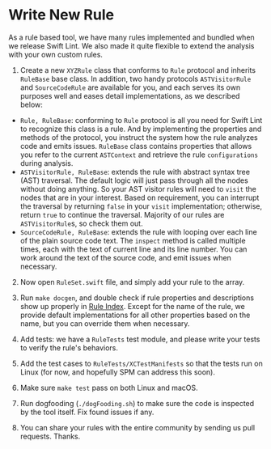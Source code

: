 # Write New Rule

As a rule based tool, we have many rules implemented and bundled when we release Swift Lint. We also made it quite flexible to extend the analysis with your own custom rules.

1. Create a new `XYZRule` class that conforms to `Rule` protocol and inherits `RuleBase` base class. In addition, two handy protocols `ASTVisitorRule` and `SourceCodeRule` are available for you, and each serves its own purposes well and eases detail implementations, as we described below:

  - `Rule, RuleBase`: conforming to `Rule` protocol is all you need for Swift Lint to recognize this class is a rule. And by implementing the properties and methods of the protocol, you instruct the system how the rule analyzes code and emits issues. `RuleBase` class contains properties that allows you refer to the current `ASTContext` and retrieve the rule `configurations` during analysis.
  - `ASTVisitorRule, RuleBase`: extends the rule with abstract syntax tree (AST) traversal. The default logic will just pass through all the nodes without doing anything. So your AST visitor rules will need to `visit` the nodes that are in your interest. Based on requirement, you can interrupt the traversal by returning `false` in your `visit` implementation; otherwise, return `true` to continue the traversal. Majority of our rules are `ASTVisitorRule`s, so check them out.
  - `SourceCodeRule, RuleBase`: extends the rule with looping over each line of the plain source code text. The `inspect` method is called multiple times, each with the text of current line and its line number. You can work around the text of the source code, and emit issues when necessary.

2. Now open `RuleSet.swift` file, and simply add your rule to the array.

3. Run `make docgen`, and double check if rule properties and descriptions show up properly in [Rule Index](../Rules). Except for the name of the rule, we provide default implementations for all other properties based on the name, but you can override them when necessary.

4. Add tests: we have a `RuleTests` test module, and please write your tests to verify the rule's behaviors.

5. Add the test cases to `RuleTests/XCTestManifests` so that the tests run on Linux (for now, and hopefully SPM can address this soon).

6. Make sure `make test` pass on both Linux and macOS.

6. Run dogfooding (`./dogFooding.sh`) to make sure the code is inspected by the tool itself. Fix found issues if any.

7. You can share your rules with the entire community by sending us pull requests. Thanks.
